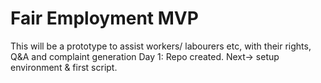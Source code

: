 # Fair Employment MVP
This will be a prototype to assist workers/ labourers etc, with their rights, Q&A and complaint generation
Day 1: Repo created. Next-> setup  environment & first script.
